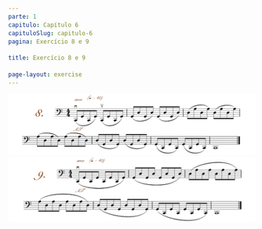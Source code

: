 ```yaml
---
parte: 1
capitulo: Capítulo 6
capituloSlug: capitulo-6
pagina: Exercício 8 e 9

title: Exercício 8 e 9

page-layout: exercise
---
```


<img src="/assets/graphics/content/6_1_8.png"/>
<img src="/assets/graphics/content/6_1_9.png"/>